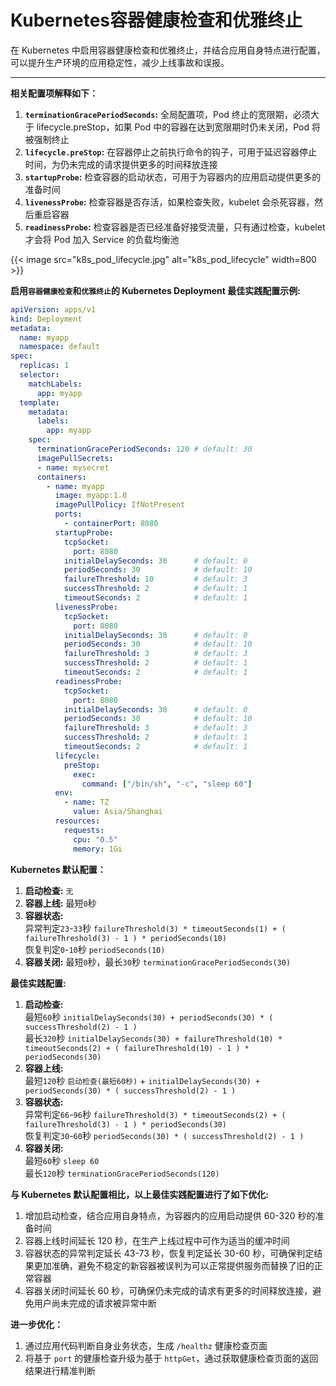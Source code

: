 # Kubernetes容器健康检查和优雅终止


在 Kubernetes 中启用容器健康检查和优雅终止，并结合应用自身特点进行配置，可以提升生产环境的应用稳定性，减少上线事故和误报。

<!--more-->

---

**相关配置项解释如下：**

1. **`terminationGracePeriodSeconds`:** 全局配置项，Pod 终止的宽限期，必须大于 lifecycle.preStop，如果 Pod 中的容器在达到宽限期时仍未关闭，Pod 将被强制终止
2. **`lifecycle.preStop`:** 在容器停止之前执行命令的钩子，可用于延迟容器停止时间，为仍未完成的请求提供更多的时间释放连接
3. **`startupProbe`:** 检查容器的启动状态，可用于为容器内的应用启动提供更多的准备时间
4. **`livenessProbe`:** 检查容器是否存活，如果检查失败，kubelet 会杀死容器，然后重启容器
5. **`readinessProbe`:** 检查容器是否已经准备好接受流量，只有通过检查，kubelet 才会将 Pod 加入 Service 的负载均衡池

{{< image src="k8s_pod_lifecycle.jpg" alt="k8s_pod_lifecycle" width=800 >}}

**启用`容器健康检查`和`优雅终止`的 Kubernetes Deployment 最佳实践配置示例:**

```yaml
apiVersion: apps/v1
kind: Deployment
metadata:
  name: myapp
  namespace: default
spec:
  replicas: 1
  selector:
    matchLabels:
      app: myapp
  template:
    metadata:
      labels:
        app: myapp
    spec:
      terminationGracePeriodSeconds: 120 # default: 30
      imagePullSecrets:
      - name: mysecret
      containers:
        - name: myapp
          image: myapp:1.0
          imagePullPolicy: IfNotPresent
          ports:
            - containerPort: 8080
          startupProbe:
            tcpSocket:
              port: 8080
            initialDelaySeconds: 30      # default: 0
            periodSeconds: 30            # default: 10
            failureThreshold: 10         # default: 3
            successThreshold: 2          # default: 1
            timeoutSeconds: 2            # default: 1
          livenessProbe:
            tcpSocket:
              port: 8080
            initialDelaySeconds: 30      # default: 0
            periodSeconds: 30            # default: 10
            failureThreshold: 3          # default: 3
            successThreshold: 2          # default: 1
            timeoutSeconds: 2            # default: 1
          readinessProbe:
            tcpSocket:
              port: 8080
            initialDelaySeconds: 30      # default: 0
            periodSeconds: 30            # default: 10
            failureThreshold: 3          # default: 3
            successThreshold: 2          # default: 1
            timeoutSeconds: 2            # default: 1
          lifecycle:
            preStop:
              exec:
                command: ["/bin/sh", "-c", "sleep 60"]
          env:
            - name: TZ
              value: Asia/Shanghai
          resources:
            requests:
              cpu: "0.5"
              memory: 1Gi
```

**Kubernetes 默认配置：**

1. **启动检查:** `无`
2. **容器上线:** 最短`0`秒
3. **容器状态:**  
   异常判定`23`-`33`秒 `failureThreshold(3) * timeoutSeconds(1) + ( failureThreshold(3) - 1 ) * periodSeconds(10)`  
   恢复判定`0`-`10`秒 `periodSeconds(10)`
4. **容器关闭:** 最短`0`秒，最长`30`秒 `terminationGracePeriodSeconds(30)`

**最佳实践配置:**

1. **启动检查:**  
   最短`60`秒 `initialDelaySeconds(30) + periodSeconds(30) * ( successThreshold(2) - 1 )`  
   最长`320`秒 `initialDelaySeconds(30) + failureThreshold(10) * timeoutSeconds(2) + ( failureThreshold(10) - 1 ) * periodSeconds(30)`
2. **容器上线:**  
   最短`120`秒 `启动检查(最短60秒)` + `initialDelaySeconds(30) + periodSeconds(30) * ( successThreshold(2) - 1 )`
3. **容器状态:**  
   异常判定`66`-`96`秒 `failureThreshold(3) * timeoutSeconds(2) + ( failureThreshold(3) - 1 ) * periodSeconds(30)`  
   恢复判定`30`-`60`秒 `periodSeconds(30) * ( successThreshold(2) - 1 )`
4. **容器关闭:**  
   最短`60`秒 `sleep 60`  
   最长`120`秒 `terminationGracePeriodSeconds(120)`

**与 Kubernetes 默认配置相比，以上最佳实践配置进行了如下优化:**

1. 增加启动检查，结合应用自身特点，为容器内的应用启动提供 60-320 秒的准备时间
2. 容器上线时间延长 120 秒，在生产上线过程中可作为适当的缓冲时间
3. 容器状态的异常判定延长 43-73 秒，恢复判定延长 30-60 秒，可确保判定结果更加准确，避免不稳定的新容器被误判为可以正常提供服务而替换了旧的正常容器
4. 容器关闭时间延长 60 秒，可确保仍未完成的请求有更多的时间释放连接，避免用户尚未完成的请求被异常中断

**进一步优化：**

1. 通过应用代码判断自身业务状态，生成 `/healthz` 健康检查页面
2. 将基于 `port` 的健康检查升级为基于 `httpGet`，通过获取健康检查页面的返回结果进行精准判断
